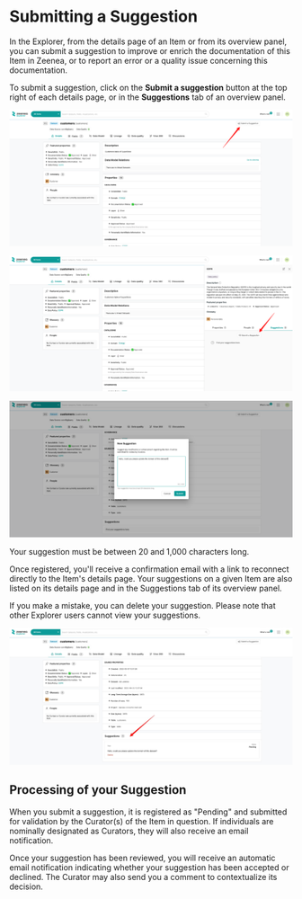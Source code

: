 # Submitting a Suggestion

In the Explorer, from the details page of an Item or from its overview panel, you can submit a suggestion to improve or enrich the documentation of this Item in Zeenea, or to report an error or a quality issue concerning this documentation.

To submit a suggestion, click on the **Submit a suggestion** button at the top right of each details page, or in the **Suggestions** tab of an overview panel.

![](./images/zeenea-submit-suggestion1.png)

![](./images/zeenea-submit-suggestion2.png)

![](./images/zeenea-submit-suggestion3.png)

Your suggestion must be between 20 and 1,000 characters long.

Once registered, you'll receive a confirmation email with a link to reconnect directly to the Item's details page. Your suggestions on a given Item are also listed on its details page and in the Suggestions tab of its overview panel.

If you make a mistake, you can delete your suggestion. Please note that other Explorer users cannot view your suggestions.

![](./images/zeenea-submit-suggestion4.png)

## Processing of your Suggestion

When you submit a suggestion, it is registered as "Pending" and submitted for validation by the Curator(s) of the Item in question. If individuals are nominally designated as Curators, they will also receive an email notification.

Once your suggestion has been reviewed, you will receive an automatic email notification indicating whether your suggestion has been accepted or declined. The Curator may also send you a comment to contextualize its decision.